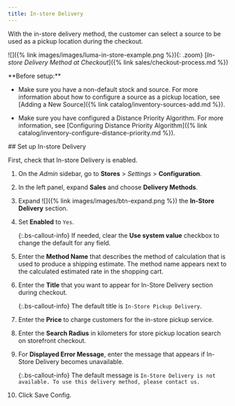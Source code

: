 ```yaml
---
title: In-store Delivery
---
```


With the in-store delivery method, the customer can select a source to be used as a pickup location during the checkout.

![]({% link images/images/luma-in-store-example.png %}){: .zoom}
[_In-store Delivery Method at Checkout_]({% link sales/checkout-process.md %})

<div class="bs-callout-warning" markdown="1">
**Before setup:**

- Make sure you have a non-default stock and source. For more information about how to configure a source as a pickup location, see [Adding a New Source]({% link catalog/inventory-sources-add.md %}).

- Make sure you have configured a Distance Priority Algorithm. For more information, see [Configuring Distance Priority Algorithm]({% link catalog/inventory-configure-distance-priority.md %}).

</div>
## Set up In-store Delivery

First, check that In-store Delivery is enabled.

1. On the _Admin_ sidebar, go to **Stores** > _Settings_ > **Configuration**.

1. In the left panel, expand **Sales** and choose **Delivery Methods**.

1. Expand ![]({% link images/images/btn-expand.png %}) the **In-Store Delivery** section.

1. Set **Enabled** to `Yes`.

   {:.bs-callout-info}
   If needed, clear the **Use system value** checkbox to change the default for any field.

1. Enter the **Method Name** that describes the method of calculation that is used to produce a shipping estimate. The method name appears next to the calculated estimated rate in the shopping cart.

1. Enter the **Title** that you want to appear for In-Store Delivery section during checkout.

    {:.bs-callout-info}
    The default title is `In-Store Pickup Delivery`.

1. Enter the **Price** to charge customers for the in-store pickup service.

1. Enter the **Search Radius** in kilometers for store pickup location search on storefront checkout.

1. For **Displayed Error Message**, enter the message that appears if In-Store Delivery becomes unavailable.

    {:.bs-callout-info}
    The default message is `In-Store Delivery is not available. To use this delivery method, please contact us.`

1. Click <span class="btn">Save Config</span>.
